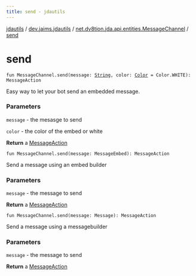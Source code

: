 ```yaml
---
title: send - jdautils
---
```


[jdautils](../../index.html) / [dev.jaims.jdautils](../index.html) / [net.dv8tion.jda.api.entities.MessageChannel](index.html) / [send](./send.html)

# send

`fun MessageChannel.send(message: `[`String`](https://kotlinlang.org/api/latest/jvm/stdlib/kotlin/-string/index.html)`, color: `[`Color`](https://docs.oracle.com/javase/6/docs/api/java/awt/Color.html)` = Color.WHITE): MessageAction`

Easy way to let your bot send an embedded message.

### Parameters

`message` - the mesasge to send

`color` - the color of the embed or white

**Return**
a [MessageAction](#)

`fun MessageChannel.send(message: MessageEmbed): MessageAction`

Send a message using an embed builder

### Parameters

`message` - the message to send

**Return**
a [MessageAction](#)

`fun MessageChannel.send(message: Message): MessageAction`

Send a message using a messagebuilder

### Parameters

`message` - the message to send

**Return**
a [MessageAction](#)


